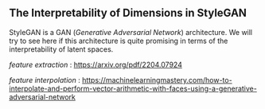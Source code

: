 ## The Interpretability of Dimensions in StyleGAN

StyleGAN is a GAN (_Generative Adversarial Network_) architecture. We will try to see here if this architecture is quite promising in terms of the interpretability of latent spaces.

_feature extraction_ : https://arxiv.org/pdf/2204.07924

_feature interpolation_ : https://machinelearningmastery.com/how-to-interpolate-and-perform-vector-arithmetic-with-faces-using-a-generative-adversarial-network
